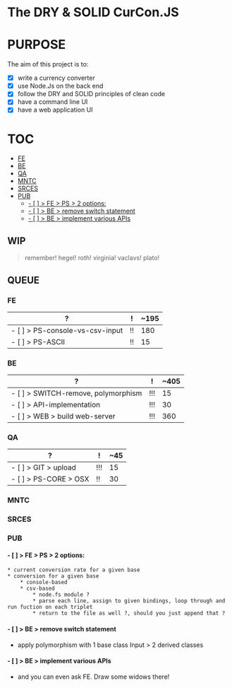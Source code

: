 # The DRY & SOLID CurCon.JS
# PURPOSE
The aim of this project is to:
  - [x] write a currency converter
  - [x] use Node.Js on the back end
  - [x] follow the DRY and SOLID principles of clean code
  - [x] have a command line UI
  - [x] have a web application UI

# TOC
<!-- TOC -->

- [FE](#fe)
- [BE](#be)
- [QA](#qa)
- [MNTC](#mntc)
- [SRCES](#srces)
- [PUB](#pub)
    - [- [ ] > FE > PS > 2 options:](#-----fe--ps--2-options)
    - [- [ ] > BE > remove switch statement](#-----be--remove-switch-statement)
    - [- [ ] > BE > implement various APIs](#-----be--implement-various-apis)

<!-- /TOC -->
## WIP 
> remember! hegel! roth! virginia! vaclavs! plato! 


## QUEUE
### FE
?                               | !  | ~195
--------------------------------|----|-----
- [ ] > PS-console-vs-csv-input | !! | 180
- [ ] > PS-ASCII                | !! | 15

### BE
?                                   | !   | ~405
------------------------------------|-----|-----
- [ ] > SWITCH-remove, polymorphism | !!! | 15
- [ ] > API-implementation          | !!! | 30
- [ ] > WEB > build web-server      | !!! | 360

### QA
?                     | !   | ~45
----------------------|-----|----
- [ ] > GIT > upload  | !!! | 15
- [ ] > PS-CORE > OSX | !!  | 30

### MNTC

### SRCES

### PUB

#### - [ ] > FE > PS > 2 options: 
    * current conversion rate for a given base
    * conversion for a given base
        * console-based
        * csv-based
            * node.fs module ? 
            * parse each line, assign to given bindings, loop through and run fuction on each triplet
            * return to the file as well ?, should you just append that ? 
#### - [ ] > BE > remove switch statement 
* apply polymorphism with 1 base class Input > 2 derived classes

#### - [ ] > BE > implement various APIs 
* and you can even ask FE. Draw some widows there! 